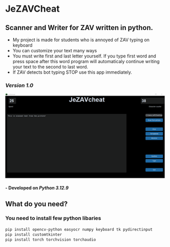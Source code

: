 # JeZAVCheat
## Scanner and Writer for ZAV written in python.
+ My project is made for students who is annoyed of ZAV typing on keyboard
+ You can customize your text many ways
+ You must write first and last letter yourself. If you type first word and press space after this word program will automaticaly continue writing your text to the second to last word.
+ If ZAV detects bot typing STOP use this app immediately.

### *Version 1.0*
![Popis obrázku](/images/scrn-v1.png)
#### - Developed on *Python 3.12.9*

## What do you need?
### You need to install few python libaries
```
pip install opencv-python easyocr numpy keyboard tk pydirectinput
pip install customtkinter
pip install torch torchvision torchaudio
```
